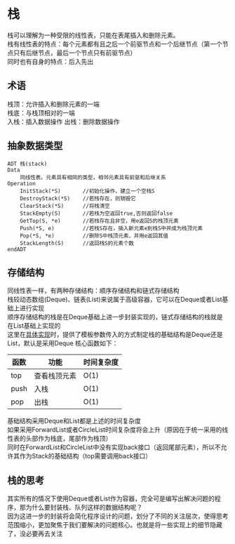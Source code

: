 # 栈
栈可以理解为一种受限的线性表，只能在表尾插入和删除元素。  
栈有线性表的特点：每个元素都有且之后一个前驱节点和一个后继节点（第一个节点只有后继节点，最后一个节点只有前驱节点）  
同时也有自身的特点：后入先出

## 术语
栈顶：允许插入和删除元素的一端  
栈底：与栈顶相对的一端  
入栈：插入数据操作
出栈：删除数据操作

## 抽象数据类型
```
ADT 栈(stack)
Data
    同线性表。元素具有相同的类型，相邻元素具有前驱和后继关系
Operation
    InitStack(*S)       //初始化操作，建立一个空栈S
    DestroyStack(*S)    //若栈存在，则销毁它
    ClearStack(*S)      //将栈清空
    StackEmpty(S)       //若栈为空返回true,否则返回false
    GetTop(S, *e)       //若栈存在且非空，用e返回S的栈顶元素
    Push(*S, e)         //若栈S存在，插入新元素e到栈S中并成为栈顶元素
    Pop(*S, *e)         //删除S中栈顶元素，并用e返回其值
    StackLength(S)      //返回栈S的元素个数
endADT
```

## 存储结构
同线性表一样，有两种存储结构：顺序存储结构和链式存储结构  
栈较动态数组(Deque)、链表(List)来说属于高级容器，它可以在Deque或者List基础上进行实现  
顺序存储结构的栈是在Deque基础上进一步封装实现的，链式存储结构的栈就是在List基础上实现的  
这里在[具体实现](Stack.h)时，提供了模板参数传入的方式制定栈的基础结构是Deque还是List，默认是采用Deque
核心函数如下：  

| 函数 | 功能 | 时间复杂度 |
| --- | --- | --- |
| top | 查看栈顶元素 | O(1) |
| push | 入栈 | O(1) |
| pop | 出栈 | O(1) |

基础结构采用Deque和List都是上述的时间复杂度  
如果采用ForwardList或者CircleList时间复杂度将会上升（原因在于统一采用的线性表的头部作为栈底，尾部作为栈顶）  
同时在ForwardList和CircleList中没有实现back接口（返回尾部元素），所以不允许其作为Stack的基础结构（top需要调用back接口）  

## 栈的思考
其实所有的情况下使用Deque或者List作为容器，完全可是编写出解决问题的程序，那为什么要封装栈、队列这样的数据结构呢？  
因为这进一步的封装将会简化程序设计的问题，划分了不同的关注层次，使得思考范围缩小，更加聚焦于我们要解决的问题核心。也就是将一些实现上的细节隐藏了，没必要再去关注  